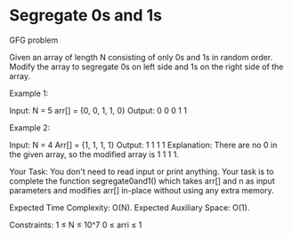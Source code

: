 # Segregate 0s and 1s
GFG problem

Given an array of length N consisting of only 0s and 1s in random order. Modify the array to segregate 0s on left side and 1s on the right side of the array.

Example 1:

Input:
N = 5
arr[] = {0, 0, 1, 1, 0}
Output: 0 0 0 1 1

Example 2:

Input:
N = 4
Arr[] = {1, 1, 1, 1}
Output: 1 1 1 1
Explanation: There are no 0 in the given array, 
so the modified array is 1 1 1 1.

Your Task:
You don't need to read input or print anything. Your task is to complete the function segregate0and1() which takes arr[] and n as input parameters and modifies arr[] in-place without using any extra memory.

Expected Time Complexity: O(N).
Expected Auxiliary Space: O(1).

Constraints:
1 ≤ N ≤ 10^7
0 ≤ arri ≤ 1